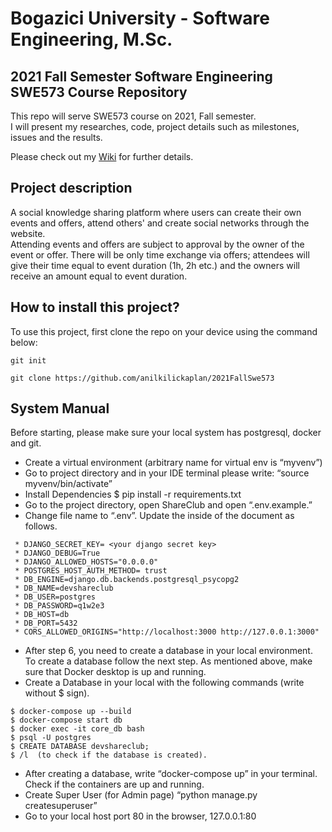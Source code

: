 # Bogazici University - Software Engineering, M.Sc. 
## 2021 Fall Semester Software Engineering SWE573 Course Repository

This repo will serve SWE573 course on 2021, Fall semester. \
I will present my researches, code,  project details such as milestones, issues and the results.

Please check out my [Wiki](https://github.com/anilkilickaplan/2021FallSwe573/wiki) for further details.

## Project description
A social knowledge sharing platform where users can create their own events and offers, attend others' and create social networks through the website. \
Attending events and offers are subject to approval by the owner of the event or offer. There will be only time exchange via offers; attendees will give their time equal to event duration (1h, 2h etc.) and the owners will receive an amount equal to event duration.
## How to install this project?


To use this project, first clone the repo on your device using the command below:

```git init```

```git clone https://github.com/anilkilickaplan/2021FallSwe573```

## System Manual

Before starting, please make sure your local system has postgresql, docker and git.
- Create a virtual environment (arbitrary name for virtual env is “myvenv”)
- Go to project directory and in your IDE terminal please write: “source myvenv/bin/activate”
- Install Dependencies $ pip install -r requirements.txt
- Go to the project directory, open ShareClub and open “.env.example.”
- Change file name to “.env”. Update the inside of the document as follows.
```
 * DJANGO_SECRET_KEY= <your django secret key>
 * DJANGO_DEBUG=True
 * DJANGO_ALLOWED_HOSTS="0.0.0.0"
 * POSTGRES_HOST_AUTH_METHOD= trust
 * DB_ENGINE=django.db.backends.postgresql_psycopg2
 * DB_NAME=devshareclub
 * DB_USER=postgres
 * DB_PASSWORD=q1w2e3
 * DB_HOST=db
 * DB_PORT=5432
 * CORS_ALLOWED_ORIGINS="http://localhost:3000 http://127.0.0.1:3000"
 ```
- After step 6, you need to create a database in your local environment. To create a database follow the next step. As mentioned above, make sure that Docker desktop is up and running.
- Create a Database in your local with the following commands (write without $ sign).
```
$ docker-compose up --build
$ docker-compose start db 
$ docker exec -it core_db bash
$ psql -U postgres
$ CREATE DATABASE devshareclub;
$ /l  (to check if the database is created).
 ```
 
- After creating a database, write “docker-compose up” in your terminal. Check if the containers are up and running.
- Create Super User (for Admin page) “python manage.py createsuperuser”
- Go to your local host port 80 in the browser, 127.0.0.1:80
 








